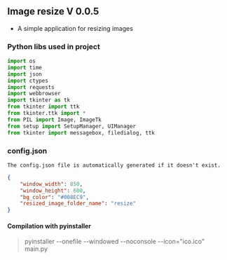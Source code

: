 ## Image resize V 0.0.5

* A simple application for resizing images

### Python libs used in project
``` python
import os
import time
import json
import ctypes
import requests
import webbrowser
import tkinter as tk
from tkinter import ttk
from tkinter.ttk import *
from PIL import Image, ImageTk
from setup import SetupManager, UIManager
from tkinter import messagebox, filedialog, ttk
```

### config.json
`
The config.json file is automatically generated if it doesn't exist.
`
``` json
{
    "window_width": 850,
    "window_height": 600,
    "bg_color": "#008EC9",
    "resized_image_folder_name": "resize"
}
```

#### Compilation with pyinstaller
> pyinstaller --onefile --windowed --noconsole --icon="ico.ico" main.py